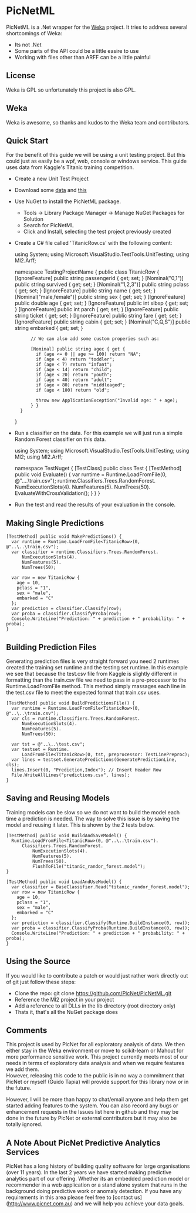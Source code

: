PicNetML
========
PicNetML is a .Net wrapper for the [Weka](http://www.cs.waikato.ac.nz/ml/weka/) 
project.  It tries to address several shortcomings of Weka:
* Its not .Net
* Some parts of the API could be a little easire to use
* Working with files other than ARFF can be a little painful

License
-------
Weka is GPL so unfortunately this project is also GPL.

Weka
----
Weka is awesome, so thanks and kudos to the Weka team and contributors.

Quick Start
-----------
For the benefit of this guide we will be using a unit testing project.  But this 
could just as easily be a wpf, web, console or windows service.  This guide uses 
data from Kaggle's Titanic training competition.

* Create a new Unit Test Project
* Download some [data](http://www.kaggle.com/c/titanic-gettingStarted/download/train.csv)
  and [this](http://www.kaggle.com/c/titanic-gettingStarted/download/test.csv)
* Use NuGet to install the PicNetML package.
    * Tools -> Library Package Manager -> Manage NuGet Packages for Solution
    * Search for PicNetML
    * Click and Install, selecting the test project previously created
* Create a C# file called 'TitanicRow.cs' with the following content:


    using System;
    using Microsoft.VisualStudio.TestTools.UnitTesting;
    using Ml2.Arff;
    
    namespace TestingProjectName {
        public class TitanicRow {
            [IgnoreFeature] public string passengerid { get; set; }
            [Nominal("0,1")] public string survived { get; set; }
            [Nominal("1,2,3")] public string pclass { get; set; }
            [IgnoreFeature] public string name { get; set; }
            [Nominal("male,female")] public string sex { get; set; }
            [IgnoreFeature] public double age { get; set; }
            [IgnoreFeature] public int sibsp { get; set; }
            [IgnoreFeature] public int parch { get; set; }
            [IgnoreFeature] public string ticket { get; set; }
            [IgnoreFeature] public string fare { get; set; }
            [IgnoreFeature] public string cabin { get; set; }
            [Nominal("C,Q,S")] public string embarked { get; set; }
            
            // We can also add some custom properies such as:
            
            [Nominal] public string agec { get {
              if (age <= 0 || age >= 100) return "NA";
              if (age < 4) return "toddler";
              if (age < 7) return "infant";
              if (age < 14) return "child";
              if (age < 20) return "youth";
              if (age < 40) return "adult";
              if (age < 80) return "middleaged";
              if (age < 100) return "old";
              
              throw new ApplicationException("Invalid age: " + age);
            } }
        }
    }

* Run a classifier on the data.  For this example we will just run a simple 
Random Forest classifier on this data.


    using System;
    using Microsoft.VisualStudio.TestTools.UnitTesting;
    using Ml2;
    using Ml2.Arff;
    
    namespace TestNuget
    {
      [TestClass] public class Test
      {
        [TestMethod] public void Evaluate()
        {
          var runtime = Runtime.LoadFromFile<TitanicRow>(0, @"..\..\train.csv");
          runtime.Classifiers.Trees.RandomForest.
              NumExecutionSlots(4).
              NumFeatures(5).
              NumTrees(50).
              EvaluateWithCrossValidation();
        }
      }
    }
    
* Run the test and read the results of your evaluation in the console.
 
Making Single Predictions
-------------------------

    [TestMethod] public void MakePredictions() {
      var runtime = Runtime.LoadFromFile<TitanicRow>(0, @"..\..\train.csv");
      var classifier = runtime.Classifiers.Trees.RandomForest.
          NumExecutionSlots(4).
          NumFeatures(5).
          NumTrees(50);
      
      var row = new TitanicRow {
        age = 10,
        pclass = "1",
        sex = "male",
        embarked = "C"
      };
      var prediction = classifier.Classify(row);
      var proba = classifier.ClassifyProba(row);
      Console.WriteLine("Prediction: " + prediction + " probability: " + proba);
    }
    
Building Prediction Files
-------------------------
Generating prediction files is very straight forward you need 2 runtimes created 
the training set runtime and the testing set runtime.  In this example we see 
that because the test.csv file from Kaggle is slightly different in formatting 
than the train.csv file we need to pass in a pre-processor to the 
Runtime.LoadFromFile method.  This method simply massages each line in the 
test.csv file to meet the expected format that train.csv uses.

    [TestMethod] public void BuildPredictionsFile() {
      var runtime = Runtime.LoadFromFile<TitanicRow>(0, @"..\..\train.csv");
      var cls = runtime.Classifiers.Trees.RandomForest.
          NumExecutionSlots(4).
          NumFeatures(5).
          NumTrees(50);

      var tst = @"..\..\test.csv";
      var testset = Runtime.
          LoadFromFile<TitanicRow>(0, tst, preprocessor: TestLinePreproc);      
      var lines = testset.GeneratePredictions(GeneratePredictionLine, cls);
      lines.Insert(0, "Prediction,Index"); // Insert Header Row
      File.WriteAllLines("predictions.csv", lines);      
    }

Saving and Reusing Models
-------------------------
Training models can be slow so we do not want to build the model each time a 
prediction is needed.  The way to solve this issue is by saving the model and 
reusing it later.  This is shown by the 2 tests below.

    [TestMethod] public void BuildAndSaveModel() {
      Runtime.LoadFromFile<TitanicRow>(0, @"..\..\train.csv").
          Classifiers.Trees.RandomForest.
              NumExecutionSlots(4).
              NumFeatures(5).
              NumTrees(50).
              FlushToFile("titanic_randor_forest.model");
    }

    [TestMethod] public void LoadAndUseModel() {
      var classifier = BaseClassifier.Read("titanic_randor_forest.model");
      var row = new TitanicRow {
        age = 10,
        pclass = "1",
        sex = "male",
        embarked = "C"
      };
      var prediction = classifier.Classify(Runtime.BuildInstance(0, row));
      var proba = classifier.ClassifyProba(Runtime.BuildInstance(0, row));
      Console.WriteLine("Prediction: " + prediction + " probability: " + proba);
    }


Using the Source
----------------
If you would like to contribute a patch or would just rather work directly out
of git just follow these steps:

- Clone the repo: git clone https://github.com/PicNet/PicNetML.git
- Reference the Ml2 project in your project
- Add a reference to all DLLs in the lib directory (root directory only)
- Thats it, that's all the NuGet package does

Comments
--------
This project is used by PicNet for all exploratory analysis of data.  We then 
either stay in the Weka environment or move to scikit-learn or Mahout for more 
performance sensitive work.  This project currently meets most of our needs in 
terms of exploratory data analysis and when we require features we add them.  
However, releasing this code to the public is in no way a commitment that 
PicNet or myself (Guido Tapia) will provide support for this library now or in 
the future.  

However, I will be more than happy to chat/email anyone and help them get 
started adding features to the system.  You can also record any bugs or 
enhancement requests in the Issues list here in github and they may be done in 
the future by PicNet or external contributors but it may also be totally 
ignored.

A Note About PicNet Predictive Analytics Services
-------------------------------------------------
PicNet has a long history of building quality software for large organisations 
(over 11 years).  In the last 2 years we have started making predictive 
analytics part of our offering.  Whether its an embedded prediction model or 
recommender in a web application or a stand alone system that runs in the 
background doing predictive work or anomaly detection.  If you have any 
requirements in this area please feel free to [contact us]
(http://www.picnet.com.au) and we will help you achieve your data goals.